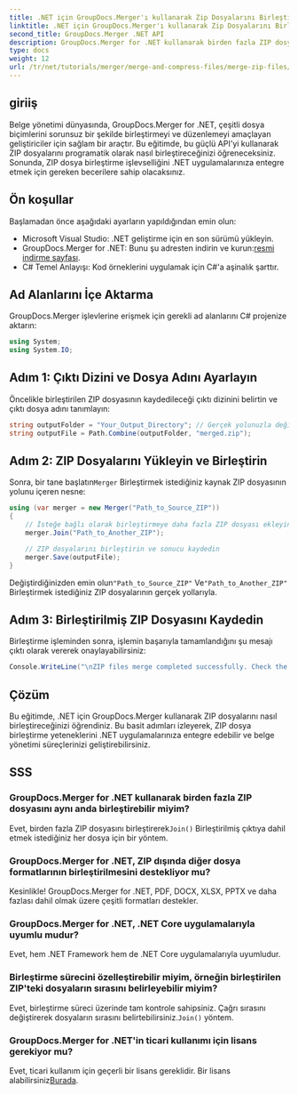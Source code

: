 ```yaml
---
title: .NET için GroupDocs.Merger'ı kullanarak Zip Dosyalarını Birleştirin
linktitle: .NET için GroupDocs.Merger'ı kullanarak Zip Dosyalarını Birleştirin
second_title: GroupDocs.Merger .NET API
description: GroupDocs.Merger for .NET kullanarak birden fazla ZIP dosyasını programatik olarak nasıl birleştireceğinizi keşfedin. Bu adım adım eğitim ön koşulları kapsar.
type: docs
weight: 12
url: /tr/net/tutorials/merger/merge-and-compress-files/merge-zip-files/
---
```

## giriiş

Belge yönetimi dünyasında, GroupDocs.Merger for .NET, çeşitli dosya biçimlerini sorunsuz bir şekilde birleştirmeyi ve düzenlemeyi amaçlayan geliştiriciler için sağlam bir araçtır. Bu eğitimde, bu güçlü API'yi kullanarak ZIP dosyalarını programatik olarak nasıl birleştireceğinizi öğreneceksiniz. Sonunda, ZIP dosya birleştirme işlevselliğini .NET uygulamalarınıza entegre etmek için gereken becerilere sahip olacaksınız.

## Ön koşullar

Başlamadan önce aşağıdaki ayarların yapıldığından emin olun:

- Microsoft Visual Studio: .NET geliştirme için en son sürümü yükleyin.
-  GroupDocs.Merger for .NET: Bunu şu adresten indirin ve kurun:[resmi indirme sayfası](https://releases.groupdocs.com/merger/net/).
- C# Temel Anlayışı: Kod örneklerini uygulamak için C#'a aşinalık şarttır.

## Ad Alanlarını İçe Aktarma

GroupDocs.Merger işlevlerine erişmek için gerekli ad alanlarını C# projenize aktarın:

```csharp
using System;
using System.IO;
```

## Adım 1: Çıktı Dizini ve Dosya Adını Ayarlayın

Öncelikle birleştirilen ZIP dosyasının kaydedileceği çıktı dizinini belirtin ve çıktı dosya adını tanımlayın:

```csharp
string outputFolder = "Your_Output_Directory"; // Gerçek yolunuzla değiştirin
string outputFile = Path.Combine(outputFolder, "merged.zip");
```

## Adım 2: ZIP Dosyalarını Yükleyin ve Birleştirin

 Sonra, bir tane başlatın`Merger` Birleştirmek istediğiniz kaynak ZIP dosyasının yolunu içeren nesne:

```csharp
using (var merger = new Merger("Path_to_Source_ZIP"))
{
    // İsteğe bağlı olarak birleştirmeye daha fazla ZIP dosyası ekleyin
    merger.Join("Path_to_Another_ZIP");

    // ZIP dosyalarını birleştirin ve sonucu kaydedin
    merger.Save(outputFile);
}
```

 Değiştirdiğinizden emin olun`"Path_to_Source_ZIP"` Ve`"Path_to_Another_ZIP"` Birleştirmek istediğiniz ZIP dosyalarının gerçek yollarıyla.

## Adım 3: Birleştirilmiş ZIP Dosyasını Kaydedin

Birleştirme işleminden sonra, işlemin başarıyla tamamlandığını şu mesajı çıktı olarak vererek onaylayabilirsiniz:

```csharp
Console.WriteLine("\nZIP files merge completed successfully. Check the output in {0}", outputFolder);
```

## Çözüm

Bu eğitimde, .NET için GroupDocs.Merger kullanarak ZIP dosyalarını nasıl birleştireceğinizi öğrendiniz. Bu basit adımları izleyerek, ZIP dosya birleştirme yeteneklerini .NET uygulamalarınıza entegre edebilir ve belge yönetimi süreçlerinizi geliştirebilirsiniz.

## SSS

### GroupDocs.Merger for .NET kullanarak birden fazla ZIP dosyasını aynı anda birleştirebilir miyim?

 Evet, birden fazla ZIP dosyasını birleştirerek`Join()` Birleştirilmiş çıktıya dahil etmek istediğiniz her dosya için bir yöntem.

### GroupDocs.Merger for .NET, ZIP dışında diğer dosya formatlarının birleştirilmesini destekliyor mu?

Kesinlikle! GroupDocs.Merger for .NET, PDF, DOCX, XLSX, PPTX ve daha fazlası dahil olmak üzere çeşitli formatları destekler.

### GroupDocs.Merger for .NET, .NET Core uygulamalarıyla uyumlu mudur?

Evet, hem .NET Framework hem de .NET Core uygulamalarıyla uyumludur.

### Birleştirme sürecini özelleştirebilir miyim, örneğin birleştirilen ZIP'teki dosyaların sırasını belirleyebilir miyim?

 Evet, birleştirme süreci üzerinde tam kontrole sahipsiniz. Çağrı sırasını değiştirerek dosyaların sırasını belirtebilirsiniz.`Join()` yöntem.

### GroupDocs.Merger for .NET'in ticari kullanımı için lisans gerekiyor mu?

 Evet, ticari kullanım için geçerli bir lisans gereklidir. Bir lisans alabilirsiniz[Burada](https://purchase.groupdocs.com/buy).